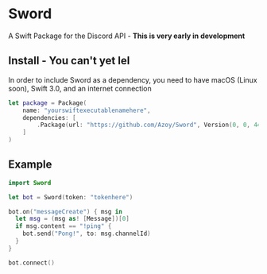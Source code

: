 # Sword
A Swift Package for the Discord API - **This is very early in development**

## Install - You can't yet lel
In order to include Sword as a dependency, you need to have macOS (Linux soon), Swift 3.0, and an internet connection
```swift
let package = Package(
    name: "yourswiftexecutablenamehere",
    dependencies: [
        .Package(url: "https://github.com/Azoy/Sword", Version(0, 0, 44))
    ]
)
```

## Example
```swift
import Sword

let bot = Sword(token: "tokenhere")

bot.on("messageCreate") { msg in
  let msg = (msg as! [Message])[0]
  if msg.content == "!ping" {
    bot.send("Pong!", to: msg.channelId)
  }
}

bot.connect()
```

